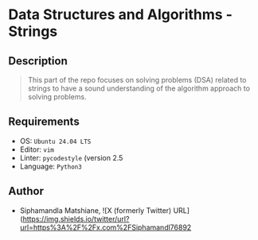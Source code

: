 # Data Structures and Algorithms - Strings

## Description
> This part of the repo focuses on solving problems (DSA) related to strings to have a sound understanding of the algorithm approach to solving problems.
 
## Requirements
- OS: `Ubuntu 24.04 LTS`
- Editor: `vim`
- Linter: `pycodestyle` (version 2.5
- Language: `Python3`

## Author
- Siphamandla Matshiane, ![X (formerly Twitter) URL](https://img.shields.io/twitter/url?url=https%3A%2F%2Fx.com%2FSiphamandl76892
